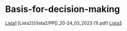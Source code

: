 # Basis-for-decision-making
[Lista1](/lista1/PPD_13-18_03_2023.pdf)
[Lista2](/lista2/PPD_20-24_03_2023 (1).pdf)
[Lista3](/lista3/PPD_27-31_03_2023.pdf)


